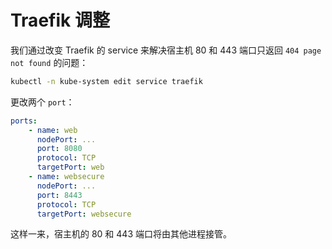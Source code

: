 # Traefik 调整

我们通过改变 Traefik 的 service 来解决宿主机 80 和 443 端口只返回 `404 page not found` 的问题：

```bash
kubectl -n kube-system edit service traefik
```

更改两个 `port`：

```yaml
ports:
    - name: web
      nodePort: ...
      port: 8080
      protocol: TCP
      targetPort: web
    - name: websecure
      nodePort: ...
      port: 8443
      protocol: TCP
      targetPort: websecure
```

这样一来，宿主机的 80 和 443 端口将由其他进程接管。
